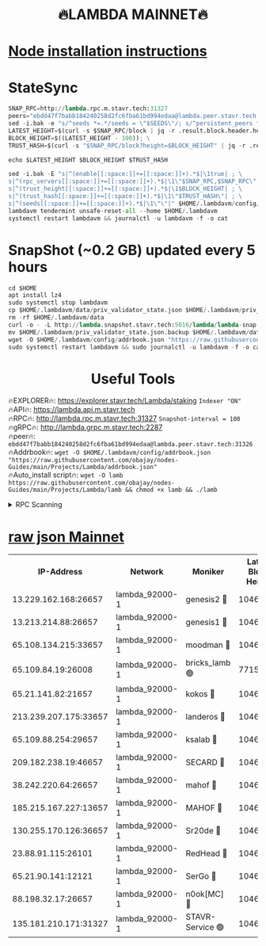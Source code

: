 <h1 align="center"> 🔥LAMBDA MAINNET🔥</h1>


[Node installation instructions](https://github.com/obajay/nodes-Guides/tree/main/Projects/Lambda)
=


# StateSync
```python
SNAP_RPC=http://lambda.rpc.m.stavr.tech:31327
peers="ebdd47f7babb184240258d2fc6fba61bd994edaa@lambda.peer.stavr.tech:31326" 
sed -i.bak -e "s/^seeds *=.*/seeds = \"$SEEDS\"/; s/^persistent_peers *=.*/persistent_peers = \"$PEERS\"/" $HOME/.lambdavm/config/config.toml
LATEST_HEIGHT=$(curl -s $SNAP_RPC/block | jq -r .result.block.header.height); \
BLOCK_HEIGHT=$((LATEST_HEIGHT - 100)); \
TRUST_HASH=$(curl -s "$SNAP_RPC/block?height=$BLOCK_HEIGHT" | jq -r .result.block_id.hash)

echo $LATEST_HEIGHT $BLOCK_HEIGHT $TRUST_HASH

sed -i.bak -E "s|^(enable[[:space:]]+=[[:space:]]+).*$|\1true| ; \
s|^(rpc_servers[[:space:]]+=[[:space:]]+).*$|\1\"$SNAP_RPC,$SNAP_RPC\"| ; \
s|^(trust_height[[:space:]]+=[[:space:]]+).*$|\1$BLOCK_HEIGHT| ; \
s|^(trust_hash[[:space:]]+=[[:space:]]+).*$|\1\"$TRUST_HASH\"| ; \
s|^(seeds[[:space:]]+=[[:space:]]+).*$|\1\"\"|" $HOME/.lambdavm/config/config.toml
lambdavm tendermint unsafe-reset-all --home $HOME/.lambdavm
systemctl restart lambdavm && journalctl -u lambdavm -f -o cat

```
# SnapShot (~0.2 GB) updated every 5 hours
```python
cd $HOME
apt install lz4
sudo systemctl stop lambdavm
cp $HOME/.lambdavm/data/priv_validator_state.json $HOME/.lambdavm/priv_validator_state.json.backup
rm -rf $HOME/.lambdavm/data
curl -o - -L http://lambda.snapshot.stavr.tech:5016/lambda/lambda-snap.tar.lz4 | lz4 -c -d - | tar -x -C $HOME/.lambdavm --strip-components 2
mv $HOME/.lambdavm/priv_validator_state.json.backup $HOME/.lambdavm/data/priv_validator_state.json
wget -O $HOME/.lambdavm/config/addrbook.json "https://raw.githubusercontent.com/obajay/nodes-Guides/main/Projects/Lambda/addrbook.json"
sudo systemctl restart lambdavm && sudo journalctl -u lambdavm -f -o cat
```
 <h1 align="center"> Useful Tools</h1>

🔥EXPLORER🔥:      https://explorer.stavr.tech/Lambda/staking	        `Indexer "ON"` \
🔥API🔥: 			 		 https://lambda.api.m.stavr.tech \
🔥RPC🔥:           http://lambda.rpc.m.stavr.tech:31327	              `Snapshot-interval = 100` \
🔥gRPC🔥:          http://lambda.grpc.m.stavr.tech:2287 \
🔥peer🔥:					 `ebdd47f7babb184240258d2fc6fba61bd994edaa@lambda.peer.stavr.tech:31326` \
🔥Addrbook🔥:    ```wget -O $HOME/.lambdavm/config/addrbook.json "https://raw.githubusercontent.com/obajay/nodes-Guides/main/Projects/Lambda/addrbook.json"``` \
🔥Auto_install script🔥: ```wget -O lamb https://raw.githubusercontent.com/obajay/nodes-Guides/main/Projects/Lambda/lamb && chmod +x lamb && ./lamb```


<details>
<summary>RPC Scanning</summary>

<h2 align="center"> We scan nodes in real time every 4 hours. And we provide the final result of RPC endpoints.
We cannot influence the operation of these nodes in any way. </h2>


```python
If Voting Power is higher than 0 --> then the Node is a validator of the network and may be subject to attack and be a potential threat to the chain.
```
```python
We marked such validators with a red symbol
```

</details>

[raw json Mainnet](https://rpc-check.lambm.stavr.tech/lambm/rpc-lambm-result.json)
=


<table><tr><th>IP-Address</th><th>Network</th><th>Moniker</th><th>Latest Block Height</th><th>Earliest Block Height</th><th>Catching Up</th><th>Tx Index</th><th>Voting Power</th><th>Scan Time</th></tr><tr><td>13.229.162.168:26657</td><td>lambda_92000-1</td><td>genesis2 🔴</td><td>10468086</td><td>1</td><td>False</td><td>on</td><td>16646601</td><td>2023-12-10T21:50:32.558866787UTC</td></tr><tr><td>13.213.214.88:26657</td><td>lambda_92000-1</td><td>genesis1 🔴</td><td>10468088</td><td>1</td><td>False</td><td>on</td><td>107835</td><td>2023-12-10T21:50:36.817483948UTC</td></tr><tr><td>65.108.134.215:33657</td><td>lambda_92000-1</td><td>moodman 🔴</td><td>10468088</td><td>632001</td><td>False</td><td>off</td><td>1070005</td><td>2023-12-10T21:50:41.865982078UTC</td></tr><tr><td>65.109.84.19:26008</td><td>lambda_92000-1</td><td>bricks_lamb 🟢</td><td>7715743</td><td>7581001</td><td>False</td><td>on</td><td>0</td><td>2023-12-10T21:50:48.429331481UTC</td></tr><tr><td>65.21.141.82:21657</td><td>lambda_92000-1</td><td>kokos 🔴</td><td>10468088</td><td>7716001</td><td>False</td><td>off</td><td>546765</td><td>2023-12-10T21:50:39.186352100UTC</td></tr><tr><td>213.239.207.175:33657</td><td>lambda_92000-1</td><td>landeros 🔴</td><td>10468084</td><td>8136001</td><td>False</td><td>off</td><td>936212</td><td>2023-12-10T21:50:26.385110239UTC</td></tr><tr><td>65.109.88.254:29657</td><td>lambda_92000-1</td><td>ksalab 🔴</td><td>10468088</td><td>8715001</td><td>False</td><td>on</td><td>502137</td><td>2023-12-10T21:50:42.531120010UTC</td></tr><tr><td>209.182.238.19:46657</td><td>lambda_92000-1</td><td>SECARD 🔴</td><td>10468086</td><td>9443001</td><td>False</td><td>on</td><td>2092101</td><td>2023-12-10T21:50:31.590225667UTC</td></tr><tr><td>38.242.220.64:26657</td><td>lambda_92000-1</td><td>mahof 🔴</td><td>10468083</td><td>10131001</td><td>False</td><td>off</td><td>770350</td><td>2023-12-10T21:50:21.548082802UTC</td></tr><tr><td>185.215.167.227:13657</td><td>lambda_92000-1</td><td>MAHOF 🔴</td><td>10468088</td><td>10134001</td><td>False</td><td>on</td><td>2051510</td><td>2023-12-10T21:50:35.860305489UTC</td></tr><tr><td>130.255.170.126:36657</td><td>lambda_92000-1</td><td>Sr20de 🔴</td><td>10468085</td><td>10353001</td><td>False</td><td>off</td><td>671386</td><td>2023-12-10T21:50:27.224153727UTC</td></tr><tr><td>23.88.91.115:26101</td><td>lambda_92000-1</td><td>RedHead 🔴</td><td>10468084</td><td>10368084</td><td>False</td><td>off</td><td>553202</td><td>2023-12-10T21:50:26.701125767UTC</td></tr><tr><td>65.21.90.141:12121</td><td>lambda_92000-1</td><td>SerGo 🔴</td><td>10468088</td><td>10368088</td><td>False</td><td>off</td><td>10531604</td><td>2023-12-10T21:50:42.882269801UTC</td></tr><tr><td>88.198.32.17:26657</td><td>lambda_92000-1</td><td>n0ok[MC] 🔴</td><td>10468089</td><td>10368089</td><td>False</td><td>off</td><td>1578630</td><td>2023-12-10T21:50:45.969699836UTC</td></tr><tr><td>135.181.210.171:31327</td><td>lambda_92000-1</td><td>STAVR-Service 🟢</td><td>10468088</td><td>10465501</td><td>False</td><td>on</td><td>0</td><td>2023-12-10T21:50:41.553430403UTC</td></tr></table>
